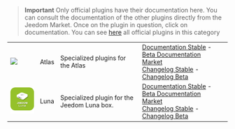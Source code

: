 
>**Important**
>Only official plugins have their documentation here. You can consult the documentation of the other plugins directly from the Jeedom Market. Once on the plugin in question, click on documentation.
>You can see [here](https://market.jeedom.com/index.php?v=d&p=market&type=plugin&categorie=home+automation+protocol) all official plugins in this category


| | | | |
|--- | --- | --- | ---|
|<img src="atlas/atlas_icon.png" class="pluginLogo" width="100" />|Atlas|Specialized plugins for the Atlas|[Documentation Stable](atlas/index.md) - [Beta Documentation](atlas/beta/index.md)<br/>[Market](https://market.jeedom.com/index.php?v=d&p=market_display&id=4195)<br/>[Changelog Stable](atlas/changelog.md) - [Changelog Beta](atlas/beta/changelog.md)|
|<img src="luna/luna_icon.png" class="pluginLogo" width="100" />|Luna|Specialized plugin for the Jeedom Luna box.|[Documentation Stable](luna/index.md) - [Beta Documentation](luna/beta/index.md)<br/>[Market](https://market.jeedom.com/index.php?v=d&p=market_display&id=4346)<br/>[Changelog Stable](luna/changelog.md) - [Changelog Beta](luna/beta/changelog.md)|
